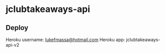 # jclubtakeaways-api

## Deploy

Heroku username: lukefmassa@hotmail.com
Heroku app: jclubtakeaways-api-v2
